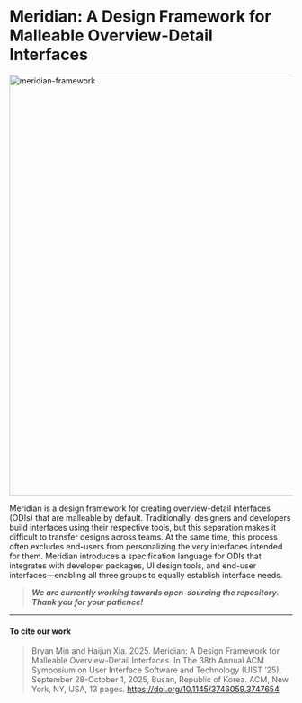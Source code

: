 # Meridian: A Design Framework for Malleable Overview-Detail Interfaces



<img width="2700" height="750" alt="meridian-framework" src="https://github.com/user-attachments/assets/f8d3f8ff-dd84-4c95-8e19-80eadd29631f" />


Meridian is a design framework for creating overview-detail interfaces (ODIs) that are malleable by default. Traditionally, designers and developers build interfaces using their respective tools, but this separation makes it difficult to transfer designs across teams. At the same time, this process often excludes end-users from personalizing the very interfaces intended for them. Meridian introduces a specification language for ODIs that integrates with developer packages, UI design tools, and end-user interfaces—enabling all three groups to equally establish interface needs.


> **_We are currently working towards open-sourcing the repository. Thank you for your patience!_**


----

#### To cite our work
> Bryan Min and Haijun Xia. 2025. Meridian: A Design Framework for Malleable Overview-Detail Interfaces. In The 38th Annual ACM Symposium on User Interface Software and Technology (UIST ’25), September 28-October 1, 2025, Busan, Republic of Korea. ACM, New York, NY, USA, 13 pages. https://doi.org/10.1145/3746059.3747654
